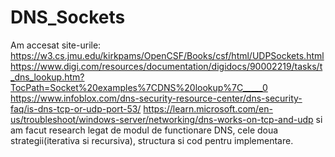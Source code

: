 # DNS_Sockets
Am accesat site-urile:
 https://w3.cs.jmu.edu/kirkpams/OpenCSF/Books/csf/html/UDPSockets.html 
 https://www.digi.com/resources/documentation/digidocs/90002219/tasks/t_dns_lookup.htm?TocPath=Socket%20examples%7CDNS%20lookup%7C_____0
 https://www.infoblox.com/dns-security-resource-center/dns-security-faq/is-dns-tcp-or-udp-port-53/
 https://learn.microsoft.com/en-us/troubleshoot/windows-server/networking/dns-works-on-tcp-and-udp
 si am facut research legat de modul de functionare DNS, cele doua strategii(iterativa si recursiva), structura si cod pentru implementare.
